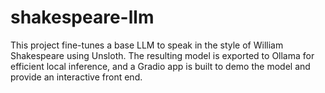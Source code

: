 # shakespeare-llm
This project fine-tunes a base LLM to speak in the style of William Shakespeare using Unsloth.  The resulting model is exported to Ollama for efficient local inference, and a Gradio app is built to demo the model and provide an interactive front end.
